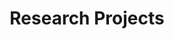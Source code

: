 ---
title: "Research Projects"
permalink: /_pages/other-activities/
layout: home
author_profile: true
---